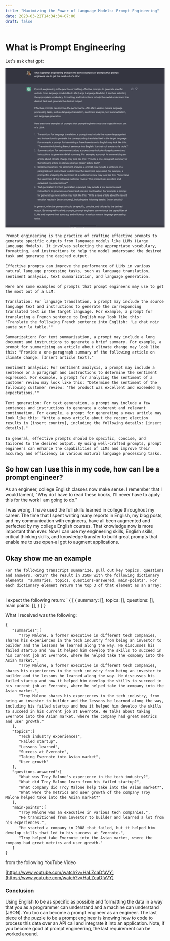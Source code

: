 ```yaml
---
title: "Maximizing the Power of Language Models: Prompt Engineering"
date: 2023-03-22T14:34:34-07:00
draft: false
---
```



# What is Prompt Engineering


Let's ask chat gpt:


![chatgptresult](../../static/img/what-is-promp-engineering.png)


```
Prompt engineering is the practice of crafting effective prompts to generate specific outputs from language models like LLMs (Large Language Models). It involves selecting the appropriate vocabulary, formatting, and instructions to help the model understand the desired task and generate the desired output.

Effective prompts can improve the performance of LLMs in various natural language processing tasks, such as language translation, sentiment analysis, text summarization, and language generation.

Here are some examples of prompts that prompt engineers may use to get the most out of a LLM:

Translation: For language translation, a prompt may include the source language text and instructions to generate the corresponding translated text in the target language. For example, a prompt for translating a French sentence to English may look like this: "Translate the following French sentence into English: 'Le chat noir saute sur la table.'"

Summarization: For text summarization, a prompt may include a long document and instructions to generate a brief summary. For example, a prompt for summarizing an article about climate change may look like this: "Provide a one-paragraph summary of the following article on climate change: [Insert article text]."

Sentiment analysis: For sentiment analysis, a prompt may include a sentence or a paragraph and instructions to determine the sentiment expressed. For example, a prompt for analyzing the sentiment of a customer review may look like this: "Determine the sentiment of the following customer review: 'The product was excellent and exceeded my expectations.'"

Text generation: For text generation, a prompt may include a few sentences and instructions to generate a coherent and relevant continuation. For example, a prompt for generating a news article may look like this: "Write a news article about the recent election results in [insert country], including the following details: [insert details]."

In general, effective prompts should be specific, concise, and tailored to the desired output. By using well-crafted prompts, prompt engineers can enhance the capabilities of LLMs and improve their accuracy and efficiency in various natural language processing tasks.
```


## So how can I use this in my code, how can I be a prompt engineer?

As an engineer, college English classes now make sense. I remember that I would lament, "Why do I have to read these books, I'll never have to apply this for the work I am going to do."

I was wrong, I have used the full skills learned in college throughout my career. The time that I spent writing many reports in English, my blog posts, and my communication with engineers, have all been augmented and perfected by my college English courses. That knowledge now is more important than ever. Now I can use my engineering skills, English skills, critical thinking skills, and knowledge transfer to build great prompts that enable me to use open-ai gpt to augment applications.



## Okay show me an example

```
For the following transcript summarize, pull out key topics, questions and answers. Return the result in JSON with the following dictionary elements  "summaries, topics, questions-answered, main-points". For each dictionary element return the top 3 of that element as an array:


```

I expect the following return:
`
{
    [
        { 
            summary: [],
            topics: [],
            questions: [],
            main points: [],
        }
    ]
}


What I received was the following:


```
{
   "summaries":[
      "Troy Malone, a former executive in different tech companies, shares his experiences in the tech industry from being an investor to builder and the lessons he learned along the way. He discusses his failed startup and how it helped him develop the skills to succeed in his current job at Evernote, where he helped take the company into the Asian market.",
      "Troy Malone, a former executive in different tech companies, shares his experiences in the tech industry from being an investor to builder and the lessons he learned along the way. He discusses his failed startup and how it helped him develop the skills to succeed in his current job at Evernote, where he helped take the company into the Asian market.",
      "Troy Malone shares his experiences in the tech industry, from being an investor to builder and the lessons he learned along the way, including his failed startup and how it helped him develop the skills to succeed in his current job at Evernote. He talks about taking Evernote into the Asian market, where the company had great metrics and user growth."
   ],
   "topics":[
      "Tech industry experiences",
      "Failed startup",
      "Lessons learned",
      "Success at Evernote",
      "Taking Evernote into Asian market",
      "User growth"
   ],
   "questions-answered":[
      "What was Troy Malone's experience in the tech industry?",
      "What did Troy Malone learn from his failed startup?",
      "What company did Troy Malone help take into the Asian market?",
      "What were the metrics and user growth of the company Troy Malone helped take into the Asian market?"
   ],
   "main-points":[
      "Troy Malone was an executive in various tech companies.",
      "He transitioned from investor to builder and learned a lot from his experiences.",
      "He started a company in 2008 that failed, but it helped him develop skills that led to his success at Evernote.",
      "Troy helped take Evernote into the Asian market, where the company had great metrics and user growth."
   ]
}
```

from the following YouTube Video

[https://www.youtube.com/watch?v=HaLZcaDfaVY](https://www.youtube.com/watch?v=HaLZcaDfaVY)




### Conclusion

Using English to be as specific as possible and formatting the data in a way that you as a programmer can understand and a machine can understand (JSON). You too can become a prompt engineer as an engineer. The last piece of the puzzle to be a prompt engineer is knowing how to code to process this data over an API call and integrate it into an application. Note, if you become good at prompt engineering, the last requirement can be worked around.


